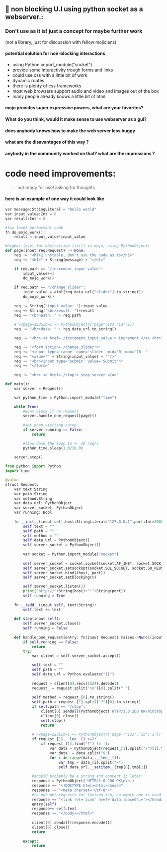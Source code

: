 
## 🧪 non blocking U.I using python socket as a webserver.: 
### Don't use as it is! just a concept for maybe further work 
 (not a library, just for discussion with fellow mojicians)
#### potential solution for non-blocking interactions
- using Python.import_module("socket")
- provide some interactivity trough forms and links
- could use css with a little bit of work
- dynamic routes
- there is plenty of css frameworks
-  most web browsers support audio and video and images out of the box
- many people already knows a little bit of html

#### mojo provides super expressive powers, what are your favorites?

#### What do you think, would it make sense to use webserver as a gui?

#### does anybody knows how to make the web server less buggy

#### what are the disavantages of this way ?

#### anybody in the community worked on that? what are the impressions ?

# code need improvements:
> not ready for use! asking for thoughts
#### here is an example of one way it could look like
```python
var message:StringLiteral = "hello world"
var input_value:Int = 0
var result:Int = 0

#low level performant code
fn do_mojo_work():
    result = input_value*input_value 

#higher level for abstraction (still in mojo, using PythonObject)
def page(inout req:Request) -> None:
    req += "<h1>🧪 unstable, don't use the code as is</h1>"
    req += "<h1>" + String(message) + "</h1>"

    if req.path == "/increment_input_value":
        input_value+=1
        do_mojo_work()
    
    if req.path == "/change_slider":
        input_value = atol(req.data_url["slider"].to_string())
        do_mojo_work()
        
    req += String("input_value: ")+input_value
    req += String("<br>result: ")+result
    req += "<br>path: " + req.path
    
    # /?page=123&id=1 => PythonObject({"page":123,"id":1})
    req += "<br>data: " + req.data_url.to_string()

    req += "<hr> <a href='/increment_input_value'> increment </a> <hr>"

    req += "<form action='/change_slider'>"
    req += "<input type='range' name='slider' min='0' max='10' "
    req += "value='" + String(input_value) + "'/>"
    req += "<br><input type='submit' value='Submit'>"
    req += "</form>"
    
    req += "<hr> <a href='/stop'> stop server </a>"

def main():
    var server = Request()

    var python_time = Python.import_module("time")    

    while True:
        #wont block if no request
        server.handle_one_request[page]()
        
        #set when visiting /stop
        if server.running == False:
            return

        #slow down the loop to +- 16 req/s
        python_time.sleep(1.0/16.0)
    
    server.stop()
```

```python
from python import Python
import time

@value
struct Request:
    var text:String
    var path:String
    var method:String
    var data_url: PythonObject
    var server_socket: PythonObject
    var running: Bool
    
    fn __init__(inout self,host:StringLiteral="127.0.0.1",port:Int=8000) raises:
        self.text = ""
        self.path = ""
        self.method = ""
        self.data_url = PythonObject()
        self.server_socket = PythonObject()
        
        var socket = Python.import_module("socket")
        
        self.server_socket = socket.socket(socket.AF_INET, socket.SOCK_STREAM)
        self.server_socket.setsockopt(socket.SOL_SOCKET, socket.SO_REUSEADDR, 1)
        self.server_socket.bind((host, port))
        self.server_socket.setblocking(0)

        self.server_socket.listen(1)
        print("http://"+String(host)+":"+String(port))
        self.running = True
        
    fn __iadd__(inout self, text:String):
        self.text += text
    
    def stop(inout self):
        self.server_socket.close()
        self.running = False
    
    def handle_one_request[entry: fn(inout Request) raises->None](inout self):
        if self.running == False:
            return
        try:
            var client = self.server_socket.accept()

            self.text = ""
            self.path = ""
            self.data_url = Python.evaluate("{}")
            
            request = client[0].recv(1024).decode()
            request_ = request.split('\n')[0].split(" ")
            
            self.method = request_[0].to_string()
            self.path = request_[1].split("?")[0].to_string()
            if self.path == "/stop":
                client[0].sendall(PythonObject('HTTP/1.0 200 OK\n\nStop server').encode())
                client[0].close()
                self.stop()
                return
            
            # /?page=123&id=1 => PythonObject({'page':'123','id':'1'})
            if request_[1].__len__() >=2:
                if request_[1].find("?") != -1:
                    var data = PythonObject(request_[1].split("?")[1].to_string())
                    var data_ = data.split("&")
                    for i in range(data_.__len__()):
                        var tmp = data_[i].split("=")
                        self.data_url.__setitem__(tmp[0],tmp[1])
            
            #should probably be a String and convert it later:
            response = PythonObject('HTTP/1.0 200 OK\n\n')
            response += "<!DOCTYPE html><html><head>"
            response += "<meta charset='utf-8'>"
            #to not get requests for favicon.ico, an empty one is used
            response += "<link rel='icon' href='data:;base64,='></head><body>"
            entry(self)
            response+= self.text
            response += "</body></html>"
                            
            client[0].sendall(response.encode())
            client[0].close()
            return
            
        except:
            return
```
